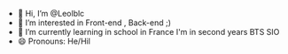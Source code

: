 - 👋 Hi, I’m @Leolblc
- 👀 I’m interested in Front-end , Back-end ;)
- 🌱 I’m currently learning in school in France I'm in second years BTS SIO
- 😄 Pronouns: He/Hil

<!---
Leolblc/Leolblc is a ✨ special ✨ repository because its `README.md` (this file) appears on your GitHub profile.
You can click the Preview link to take a look at your changes.
--->
